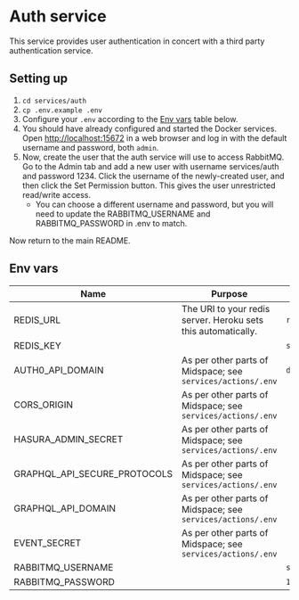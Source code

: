 # Auth service

This service provides user authentication in concert with a third party authentication service.

## Setting up

1. `cd services/auth`
1. `cp .env.example .env`
1. Configure your `.env` according to the [Env vars](#env-vars) table below.
1. You should have already configured and started the Docker services. Open [http://localhost:15672](http://localhost:15672) in a web browser and log in with the default username and password, both `admin`.
1. Now, create the user that the auth service will use to access RabbitMQ. Go to the Admin tab and add a new user with username services/auth and password 1234. Click the username of the newly-created user, and then click the Set Permission button. This gives the user unrestricted read/write access.
    - You can choose a different username and password, but you will need to update the RABBITMQ_USERNAME and RABBITMQ_PASSWORD in .env to match.


Now return to the main README.

## Env vars

| Name                | Purpose                                                       | Example                  |
| ------------------- | ------------------------------------------------------------- | ------------------------ |
| REDIS_URL           | The URI to your redis server. Heroku sets this automatically. | `redis://localhost:6379` |
| REDIS_KEY           |                                                               | `socket.io`              |
| AUTH0_API_DOMAIN    | As per other parts of Midspace; see `services/actions/.env`   | `dev-xxxxx.us.auth0.com` |
| CORS_ORIGIN         | As per other parts of Midspace; see `services/actions/.env`   |                          |
| HASURA_ADMIN_SECRET | As per other parts of Midspace; see `services/actions/.env`   |                          |
| GRAPHQL_API_SECURE_PROTOCOLS | As per other parts of Midspace; see `services/actions/.env` |                   |
| GRAPHQL_API_DOMAIN  | As per other parts of Midspace; see `services/actions/.env`   |                          |
| EVENT_SECRET        | As per other parts of Midspace; see `services/actions/.env`   |                          |
| RABBITMQ_USERNAME   |                                                               | `services/auth`          |
| RABBITMQ_PASSWORD   |                                                               | `1234`                   |